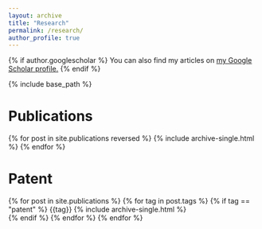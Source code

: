 ```yaml
---
layout: archive
title: "Research"
permalink: /research/
author_profile: true
---
```


{% if author.googlescholar %}
  You can also find my articles on <u><a href="{{author.googlescholar}}">my Google Scholar profile</a>.</u>
{% endif %}

{% include base_path %}

Publications
===
{% for post in site.publications reversed %}
    {% include archive-single.html %}
{% endfor %}


Patent
====

{% for post in site.publications %}
  {% for tag in post.tags %}
    {% if tag == "patent" %}
      {{tag}}
      {% include archive-single.html %}      
    {% endif %}
  {% endfor %}
{% endfor %}

<!--{% for post in site.publications %}
    {% if post.tags == "patent" %}
      {% include archive-single.html %}
    {% endif %}
{% endfor %}-->
